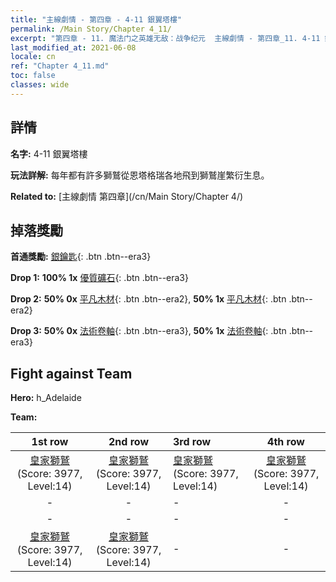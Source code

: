 ```yaml
---
title: "主線劇情 - 第四章 - 4-11 銀翼塔樓"
permalink: /Main Story/Chapter 4_11/
excerpt: "第四章 - 11. 魔法门之英雄无敌：战争纪元  主線劇情 - 第四章_11. 4-11 銀翼塔樓"
last_modified_at: 2021-06-08
locale: cn
ref: "Chapter 4_11.md"
toc: false
classes: wide
---
```


## 詳情

 **名字:** 4-11 銀翼塔樓

 **玩法詳解:** 每年都有許多獅鷲從恩塔格瑞各地飛到獅鷲崖繁衍生息。

 **Related to:** [主線劇情 第四章](/cn/Main Story/Chapter 4/)

## 掉落獎勵

 **首通獎勵:** [銀鑰匙](/cn/Items/con_693/){: .btn .btn--era3}

 **Drop 1:** **100% 1x** [優質礦石](/cn/Items/mat_12/){: .btn .btn--era3}

 **Drop 2:** **50% 0x** [平凡木材](/cn/Items/mat_7/){: .btn .btn--era2}, **50% 1x** [平凡木材](/cn/Items/mat_7/){: .btn .btn--era2}

 **Drop 3:** **50% 0x** [法術卷軸](/cn/Items/con_694/){: .btn .btn--era3}, **50% 1x** [法術卷軸](/cn/Items/con_694/){: .btn .btn--era3}


## Fight against Team
 **Hero:** h_Adelaide

 **Team:**


  | 1st row | 2nd row | 3rd row | 4th row |
  |:----:|:----:|:----|:----:|
  | [皇家獅鷲](/cn/units/Griffin/) (Score: 3977, Level:14)  | [皇家獅鷲](/cn/units/Griffin/) (Score: 3977, Level:14)  | [皇家獅鷲](/cn/units/Griffin/) (Score: 3977, Level:14)  | [皇家獅鷲](/cn/units/Griffin/) (Score: 3977, Level:14)  |
  | - | - | - | - |
  | - | - | - | - |
  | [皇家獅鷲](/cn/units/Griffin/) (Score: 3977, Level:14)  | [皇家獅鷲](/cn/units/Griffin/) (Score: 3977, Level:14)  | - | - |


